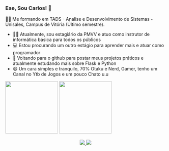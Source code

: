 ### Eae, Sou Carlos! 👋

  :student: Me formando em TADS - Analise e Desenvolvimento de Sistemas - Unisales, Campus de Vitória (Último semestre).

  - :man_teacher: Atualmente, sou estagiário da PMVV e atuo como instrutor de informática básica para todos os públicos 
  - :computer: Estou procurando um outro estágio para aprender mais e atuar como programador
  - 🌱 Voltando para o github para postar meus projetos práticos e atualmente estudando mais sobre Flask e Python
  - 😄 Um cara simples e tranquilo, 70% Otaku e Nerd, Gamer, tenho um Canal no Ytb de Jogos e um pouco Chato u.u 
  
  <div>
    <img height="165em" src="https://github-readme-stats.vercel.app/api?username=CarloslFreitas&show_icons=true&theme=algolia "/>
    <img height="165em" src="https://github-readme-stats.vercel.app/api/top-langs/?username=CarloslFreitas&layout=compact&langs_count-16&theme=algolia  "/>
  </div>
    <br>
  <div align="center">
    <a href="mailto: carlos.d.freitas0@gmail.com" target="_blank" > <img src="https://img.shields.io/badge/Gmail-D14836?style=for-the-badge&logo=gmail&logoColor=white" target="_blank"> </a>
    <a href="https://www.youtube.com/channel/UCjUl5NjjwunMVWlZeEDeWdQ" target="_blank"> <img src="https://img.shields.io/badge/YouTube-FF0000?style=for-the-badge&logo=youtube&logoColor=white"> </a>
    
</div>
  
